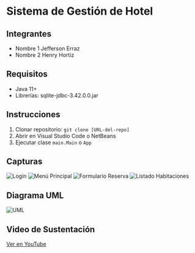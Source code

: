 # Sistema de Gestión de Hotel

## Integrantes
- Nombre 1 Jefferson Erraz
- Nombre 2 Henry Hortiz

## Requisitos
- Java 11+
- Librerías: sqlite-jdbc-3.42.0.0.jar

## Instrucciones
1. Clonar repositorio: `git clone [URL-del-repo]`
2. Abrir en Visual Studio Code o NetBeans
3. Ejecutar clase `main.Main` o `App`

## Capturas
![Login](/screenshots/login.png)
![Menú Principal](/screenshots/menu.png)
![Formulario Reserva](/screenshots/reserva.png)
![Listado Habitaciones](/screenshots/habitaciones.png)

## Diagrama UML
![UML](/diagramas/uml_hotel.png)

## Video de Sustentación
[Ver en YouTube](https://www.youtube.com/tu-link-aqui)
